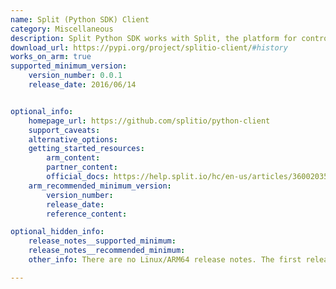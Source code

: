```yaml
---
name: Split (Python SDK) Client
category: Miscellaneous
description: Split Python SDK works with Split, the platform for controlled rollouts, that serves features to the users via a Split feature flag to manage the complete customer experience.
download_url: https://pypi.org/project/splitio-client/#history
works_on_arm: true
supported_minimum_version:
    version_number: 0.0.1
    release_date: 2016/06/14


optional_info:
    homepage_url: https://github.com/splitio/python-client
    support_caveats:
    alternative_options:
    getting_started_resources:
        arm_content:
        partner_content:
        official_docs: https://help.split.io/hc/en-us/articles/360020359652-Python-SDK
    arm_recommended_minimum_version:
        version_number:
        release_date:
        reference_content:

optional_hidden_info:
    release_notes__supported_minimum:
    release_notes__recommended_minimum:
    other_info: There are no Linux/ARM64 release notes. The first release on Pypi, i.e. 0.0.1, can be installed via pip on the Neoverse N1. Pypi contains platform-independent tars. Similar to python, there are SDKs available for Java and Go.

---
```

